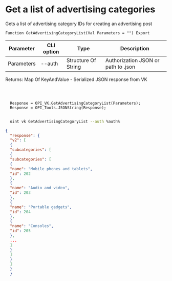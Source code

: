 ﻿---
sidebar_position: 4
---

# Get a list of advertising categories
 Gets a list of advertising category IDs for creating an advertising post



`Function GetAdvertisingCategoryList(Val Parameters = "") Export`

  | Parameter | CLI option | Type | Description |
  |-|-|-|-|
  | Parameters | --auth | Structure Of String | Authorization JSON or path to .json |

  
  Returns:  Map Of KeyAndValue - Serialized JSON response from VK

<br/>




```bsl title="Code example"
  
  Response = OPI_VK.GetAdvertisingCategoryList(Parameters);
  Response = OPI_Tools.JSONString(Response);
```



```sh title="CLI command example"
    
  oint vk GetAdvertisingCategoryList --auth %auth%

```

```json title="Result"
{
  "response": {
  "v2": [
  {
  "subcategories": [
  {
  "subcategories": [
  {
  "name": "Mobile phones and tablets",
  "id": 202
  },
  {
  "name": "Audio and video",
  "id": 203
  },
  {
  "name": "Portable gadgets",
  "id": 204
  },
  {
  "name": "Consoles",
  "id": 205
  },
  ...
  ]
  }
  ]
  }
  ]
  }
  }
```
